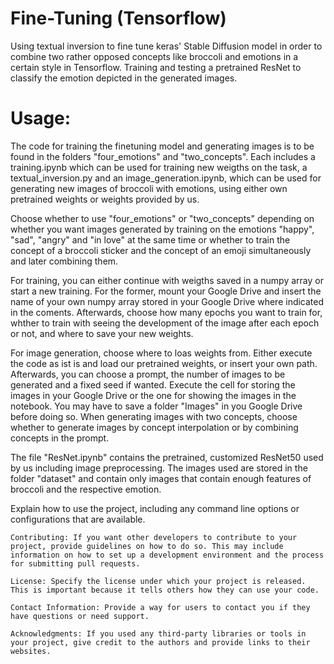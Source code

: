 # Fine-Tuning (Tensorflow)
Using textual inversion to fine tune keras' Stable Diffusion model in order to combine two rather opposed concepts like broccoli and emotions in a certain style in Tensorflow. Training and testing a pretrained ResNet to classify the emotion depicted in the generated images. 

# Usage: 
The code for training the finetuning model and generating images is to be found in the folders "four_emotions" and "two_concepts". Each includes a training.ipynb which can be used for training new weigths on the task, a textual_inversion.py and an image_generation.ipynb, which can be used for generating new images of broccoli with emotions, using either own pretrained weights or weights provided by us. 

Choose whether to use "four_emotions" or "two_concepts" depending on whether you want images generated by training on the emotions "happy", "sad", "angry" and "in love" at the same time or whether to train the concept of a broccoli sticker and the concept of an emoji simultaneously and later combining them.

For training, you can either continue with weigths saved in a numpy array or start a new training. 
For the former, mount your Google Drive and insert the name of your own numpy array stored in your Google Drive where indicated in the coments.
Afterwards, choose how many epochs you want to train for, whther to train with seeing the development of the image after each epoch or not, and where to save your new weights. 

For image generation, choose where to loas weights from. Either execute the code as ist is and load our pretrained weights, or insert your own path. Afterwards, you can choose a prompt, the number of images to be generated and a fixed seed if wanted. Execute the cell for storing the images in your Google Drive or the one for showing the images in the notebook. You may have to save a folder "Images" in you Google Drive before doing so.
When generating images with two concepts, choose whether to generate images by concept interpolation or by combining concepts in the prompt.

The file "ResNet.ipynb" contains the pretrained, customized ResNet50 used by us including image preprocessing. The images used are stored in the folder "dataset" and contain only images that contain enough features of broccoli and the respective emotion.



Explain how to use the project, including any command line options or configurations that are available.

    Contributing: If you want other developers to contribute to your project, provide guidelines on how to do so. This may include information on how to set up a development environment and the process for submitting pull requests.

    License: Specify the license under which your project is released. This is important because it tells others how they can use your code.

    Contact Information: Provide a way for users to contact you if they have questions or need support.

    Acknowledgments: If you used any third-party libraries or tools in your project, give credit to the authors and provide links to their websites.
